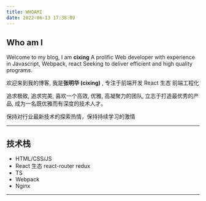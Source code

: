 ```yaml
---
title: WHOAMI
date: 2022-06-13 17:38:09
---
```

## Who am I
Welcome to my blog, I am **cixing**
A prolific Web developer with experience in Javascript, Webpack, react Seeking to deliver efficient and high quality programs.

欢迎来到我的博客, 我是**张明华 (cixing)** ,
专注于前端开发 React 生态 前端工程化

追求极致, 追求完美, 喜欢一个高效, 优雅, 高凝聚力的团队,
立志于打造最优秀的产品, 成为一名既优雅而有深度的技术人才。

保持对行业最新技术的探索热情，保持持续学习的激情
***

## 技术栈
- HTML/CSS/JS
- React 生态 react-router redux
- TS
- Webpack
- Nginx

***